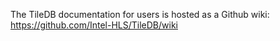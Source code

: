 The TileDB documentation for users is hosted as 
a Github wiki: https://github.com/Intel-HLS/TileDB/wiki
